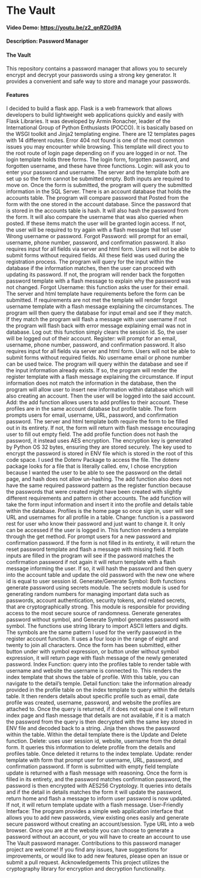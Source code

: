 # The Vault
#### Video Demo: https://youtu.be/z2_qnRZGd9A
#### Description: Password Manager

#### The Vault
This repository contains a password manager that allows you to securely encrypt and decrypt your passwords using a strong key generator. It provides a convenient and safe way to store and manage your passwords.

#### Features
I decided to build a flask app. Flask is a web framework that allows developers to build lightweight web applications quickly and easily with Flask Libraries. It was developed by Armin Ronacher, leader of the International Group of Python Enthusiasts (POCCO). It is basically based on the WSGI toolkit and Jinja2 templating engine.
There are 12 templates pages with 14 different routes.
Error 404 not found is one of the most common issues you may encounter while browsing. This template will direct you to the root route of login page depending on if you are logged in or not.
The login template holds three forms. The login form, forgotten password, and forgotten username, and these have three functions.
Login: will ask you to enter your password and username. The server and the template both are set up so the form cannot be submitted empty. Both inputs are required to move on. Once the form is submitted, the program will query the submitted information in the SQL Server. There is an account database that holds the accounts table. The program will compare password that Posted from the form with the one stored in the account database. Since the password that is stored in the accounts table is hash. It will also hash the password from the form. It will also compare the username that was also queried when posted. If these items match the user will be granted login access. If not, the user will be required to try again with a flash message that tell user Wrong username or password.
Forgot Password: will prompt for an email, username, phone number, password, and confirmation password.  It also requires input for all fields via server and html form. Users will not be able to submit forms without required fields. All these field was used during the registration process. The program will query for the input within the database if the information matches, then the user can proceed with updating its password. If not, the program will render back the forgotten password template with a flash message to explain why the password was not changed.
Forgot Username: this function asks the user for their email. The server and html template have requirements before the form can be submitted. If requirements are not met the template will render forgot username template with a flash message explaining the circumstances. The program will then query the database for input email and see if they match. If they match the program will flash a message with user username if not the program will flash back with error message explaining email was not in database.
Log out: this function simply clears the session id. So, the user will be logged out of their account.
Register: will prompt for an email, username, phone number, password, and confirmation password.  It also requires input for all fields via server and html form. Users will not be able to submit forms without required fields. No username email or phone number can be used twice. The program will query within the database and see if the input information already exists. If so, the program will render the register template with a flash message explaining the circumstance. If input information does not match the information in the database, then the program will allow user to insert new information within database which will also creating an account. Then the user will be logged into the said account.
Add: the add function allows users to add profiles to their account. These profiles are in the same account database but profile table. The form prompts users for email, username, URL, password, and confirmation password. The server and html template both require the form to be filled out in its entirety. If not, the form will return with flash message encouraging user to fill out empty field. The add profile function does not hash the password, it instead uses AES encryption. The encryption key is generated by Python OS 32 bytes, ensuring they are stored securely. The key used to encrypt the password is stored in ENV file which is stored in the root of this code space. I used the Dotenv Package to access the file. The dotenv package looks for a file that is literally called. env, I chose encryption because I wanted the user to be able to see the password on the detail page, and hash does not allow un-hashing. The add function also does not have the same required password pattern as the register function because the passwords that were created might have been created with slightly different requirements and pattern in other accounts. The add function will take the form input information and insert it into the profile and details table within the database.  Profiles is the home page so once sign in, user will see URL and usernames for all profile in a table.
Change: function is a password rest for user who know their password and just want to change it. It only can be accessed if the user is logged in. This function renders a template through the get method. For prompt users for a new password and confirmation password. If the form is not filled in its entirety, it will return the reset password template and flash a message with missing field. If both inputs are filled in the program will see if the password matches the confirmation password if not again it will return template with a flash message informing the user. If so, it will hash the password and then query into the account table and update the old password with the new one where id is equal to user session id.
Generate/Generate Symbol: Both functions generate password using secrets module. The secrets module is used for generating random numbers for managing important data such as passwords, account authentication, security tokens, and related secrets, that are cryptographically strong. This module is responsible for providing access to the most secure source of randomness. Generate generates password without symbol, and Generate Symbol generates password with symbol. The functions use string library to import ASCII letters and digits. The symbols are the same pattern I used for the verify password in the register account function. It uses a four loop in the range of eight and twenty to join all characters. Once the form has been submitted, either button under with symbol expression, or button under without symbol expression, it will return page with flash message of the newly generated password.
Index Function: query into the profiles table to render table with username and website the username is connected to. This renders the index template that shows the table of profile. With this table, you can navigate to the detail’s temple.
Detail function: take the information already provided in the profile table on the index template to query within the details table. It then renders details about specific profile such as email, date profile was created, username, password, and website the profiles are attached to. Once the query is returned, if it does not equal one it will return index page and flash message that details are not available, if it is a match the password from the query is then decrypted with the same key stored in ENV file and decoded back to a string. Jinja then shows the password within the table. Within the detail template there is the Update and Delete function.
Delete: uses user session id, website, username from the detail form. It queries this information to delete profile from the details and profiles table. Once deleted it returns to the index template.
Update: render template with form that prompt user for username, URL, password, and confirmation password. If form is submitted with empty field template update is returned with a flash message with reasoning. Once the form is filled in its entirety, and the password matches confirmation password, the password is then encrypted with AES256 Cryptology. It queries into details and if the detail in details matches the form it will update the password, return home and flash a message to inform user password is now updated. If not, it will return template update with a flash message.
User-Friendly Interface: The program provides a simple web application interface that allows you to add new passwords, view existing ones easily and generate secure password without creating an account/session.
Type URL into a web browser. Once you are at the website you can choose to generate a password without an account, or you will have to create an account to use The Vault password manager.
Contributions to this password manager project are welcome! If you find any issues, have suggestions for improvements, or would like to add new features, please open an issue or submit a pull request.
Acknowledgements
This project utilizes the cryptography library for encryption and decryption functionality.
